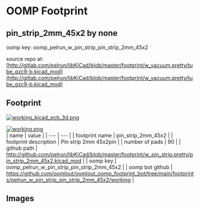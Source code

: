 # OOMP Footprint  
## pin_strip_2mm_45x2  by none  
  
oomp key: oomp_pelrun_w_pin_strip_pin_strip_2mm_45x2  
  
source repo at: [http://gitlab.com/pelrun/libKiCad/blob/master/footprint/w_vacuum.pretty/tube_gzc9-b.kicad_mod](http://gitlab.com/pelrun/libKiCad/blob/master/footprint/w_vacuum.pretty/tube_gzc9-b.kicad_mod)  
## Footprint  
  
[![working_kicad_pcb_3d.png](working_kicad_pcb_3d_600.png)](working_kicad_pcb_3d.png)  
  
[![working.png](working_600.png)](working.png)  
| name | value | 
| --- | --- | 
| footprint name | pin_strip_2mm_45x2 | 
| footprint description | Pin strip 2mm 45x2pin | 
| number of pads | 90 | 
| github path | http://github.com/pelrun/libKiCad/blob/master/footprint/w_pin_strip.pretty/pin_strip_2mm_45x2.kicad_mod | 
| oomp key | oomp_pelrun_w_pin_strip_pin_strip_2mm_45x2 | 
| oomp bot github | https://github.com/oomlout/oomlout_oomp_footprint_bot/tree/main/footprints/pelrun_w_pin_strip_pin_strip_2mm_45x2/working | 
## Images  
